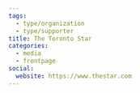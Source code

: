 ```yaml
---
tags:
  - type/organization
  - type/supporter
title: The Toronto Star
categories:
  - media
  - frontpage
social:
  website: https://www.thestar.com
---
```

